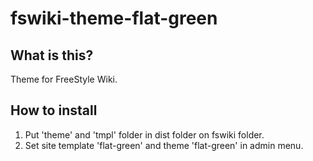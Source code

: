 # fswiki-theme-flat-green

## What is this?

Theme for FreeStyle Wiki.

## How to install

1. Put 'theme' and 'tmpl' folder in dist folder on fswiki folder.
2. Set site template 'flat-green' and theme 'flat-green' in admin menu.
